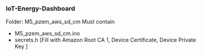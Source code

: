 ### IoT-Energy-Dashboard

Folder: M5_pzem_aws_sd_cm
Must contain
- M5_pzem_aws_sd_cm.ino
- secrets.h [Fill with Amazon Root CA 1, Device Certificate, Device Private Key ]
